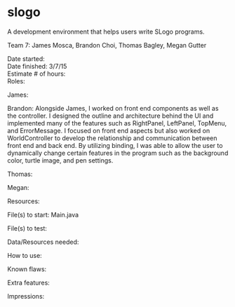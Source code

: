 # slogo
A development environment that helps users write SLogo programs.

Team 7: James Mosca, Brandon Choi, Thomas Bagley, Megan Gutter

Date started: <br>
Date finished: 3/7/15 <br>
Estimate # of hours: <br>
Roles:

James:

Brandon: Alongside James, I worked on front end components as well as the controller. I designed the outline and architecture behind the UI and implemented many of the features such as RightPanel, LeftPanel, TopMenu, and ErrorMessage. I focused on front end aspects but also worked on WorldController to develop the relationship and communication between front end and back end. By utilizing binding, I was able to allow the user to dynamically change certain features in the program such as the background color, turtle image, and pen settings.

Thomas:

Megan:

Resources:

File(s) to start: Main.java

File(s) to test:

Data/Resources needed:

How to use:

Known flaws:

Extra features:

Impressions:

